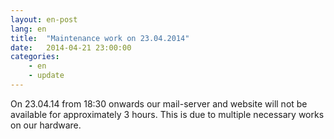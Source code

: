 ```yaml
---
layout: en-post
lang: en
title:  "Maintenance work on 23.04.2014"
date:   2014-04-21 23:00:00
categories:
    - en
    - update
---
```


On 23.04.14 from 18:30 onwards our mail-server and website will not be available for approximately 3 hours. This is due to multiple necessary works on our hardware.
